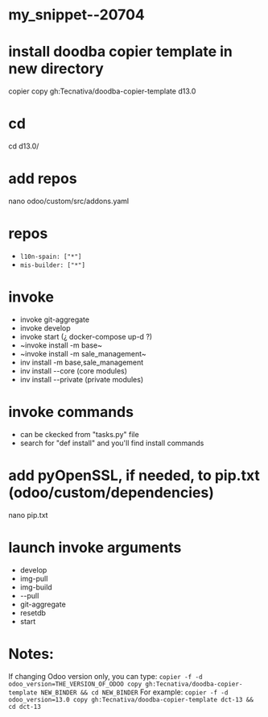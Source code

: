 # my_snippet--20704


# install doodba copier template in new directory
copier copy gh:Tecnativa/doodba-copier-template d13.0


# cd
cd d13.0/


# add repos
nano odoo/custom/src/addons.yaml


# repos
- `l10n-spain: ["*"]`
- `mis-builder: ["*"]`


# invoke
- invoke git-aggregate
- invoke develop
- invoke start (¿ docker-compose up-d ?)
- ~invoke install -m base~
- ~invoke install -m sale_management~
- inv install -m base,sale_management
- inv install --core (core modules)
- inv install --private (private modules)


# invoke commands
- can be ckecked from "tasks.py" file
- search for "def install" and you'll find install commands


# add pyOpenSSL, if needed, to pip.txt (odoo/custom/dependencies)
nano pip.txt


# launch invoke arguments
- develop 
- img-pull 
- img-build 
- --pull 
- git-aggregate 
- resetdb 
- start


# Notes:
If changing Odoo version only, you can type: `copier -f -d odoo_version=THE_VERSION_OF_ODOO copy gh:Tecnativa/doodba-copier-template NEW_BINDER && cd NEW_BINDER`
For example: `copier -f -d odoo_version=13.0 copy gh:Tecnativa/doodba-copier-template dct-13 && cd dct-13`
